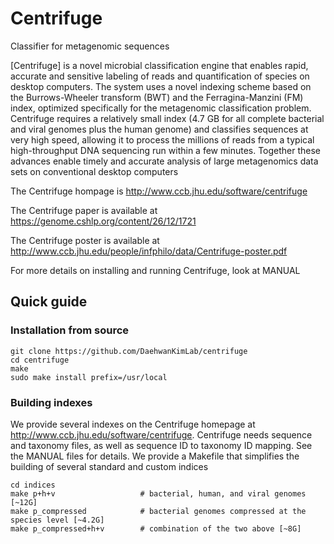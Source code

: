 # Centrifuge
Classifier for metagenomic sequences

[Centrifuge] is a novel microbial classification engine that enables
rapid, accurate and sensitive labeling of reads and quantification of
species on desktop computers.  The system uses a novel indexing scheme
based on the Burrows-Wheeler transform (BWT) and the Ferragina-Manzini
(FM) index, optimized specifically for the metagenomic classification
problem. Centrifuge requires a relatively small index (4.7 GB for all
complete bacterial and viral genomes plus the human genome) and
classifies sequences at very high speed, allowing it to process the
millions of reads from a typical high-throughput DNA sequencing run
within a few minutes.  Together these advances enable timely and
accurate analysis of large metagenomics data sets on conventional
desktop computers

The Centrifuge hompage is  http://www.ccb.jhu.edu/software/centrifuge

The Centrifuge paper is available at https://genome.cshlp.org/content/26/12/1721

The Centrifuge poster is available at http://www.ccb.jhu.edu/people/infphilo/data/Centrifuge-poster.pdf

For more details on installing and running Centrifuge, look at MANUAL

## Quick guide
### Installation from source

    git clone https://github.com/DaehwanKimLab/centrifuge
    cd centrifuge
    make
    sudo make install prefix=/usr/local

### Building indexes

We provide several indexes on the Centrifuge homepage at http://www.ccb.jhu.edu/software/centrifuge.
Centrifuge needs sequence and taxonomy files,  as well as sequence ID to taxonomy ID mapping. 
See the MANUAL files for details. We provide a Makefile that simplifies the building of several
standard and custom indices

    cd indices
    make p+h+v                   # bacterial, human, and viral genomes [~12G]
    make p_compressed            # bacterial genomes compressed at the species level [~4.2G]
    make p_compressed+h+v        # combination of the two above [~8G]
